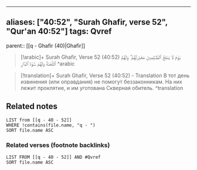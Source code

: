 
---
aliases: ["40:52", "Surah Ghafir, verse 52", "Qur'an 40:52"]
tags: Qvref
---

parent:: [[q - Ghafir (40)|Ghafir]]

> [!arabic]+ Surah Ghafir, Verse 52 (40:52)
> <span class="quran-arabic">يَوْمَ لَا يَنفَعُ ٱلظَّـٰلِمِينَ مَعْذِرَتُهُمْ ۖ وَلَهُمُ ٱللَّعْنَةُ وَلَهُمْ سُوٓءُ ٱلدَّارِ</span>
^arabic

> [!translation]+ Surah Ghafir, Verse 52 (40:52) - Translation
> В тот день извинения (или оправдания) не помогут беззаконникам. На них лежит проклятие, и им уготована Скверная обитель.
^translation



## Related notes
```dataview
LIST from [[q - 40 - 52]]
WHERE !contains(file.name, "q - ")
SORT file.name ASC
```

### Related verses (footnote backlinks)
```dataview
LIST FROM [[q - 40 - 52]] AND #Qvref
SORT file.name ASC
```

